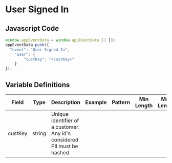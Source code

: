 # User Signed In

### 

## Javascript Code
```js
window.appEventData = window.appEventData || [];
appEventData.push({
  "event": "User Signed In",
    "user": {
        "custKey": "<custKey>"
    }
});
```

## Variable Definitions

|Field|Type|Description|Example|Pattern|Min Length|Max Length|Minimum|Maximum|Multiple Of|
| --- | --- | --- | --- | --- | --- | --- | --- | --- | --- |
|custKey|string|Unique identifier of a customer.  Any id's considered PII must be hashed. ||||||||




